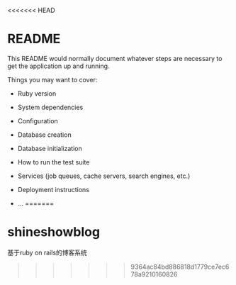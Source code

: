 <<<<<<< HEAD
# README

This README would normally document whatever steps are necessary to get the
application up and running.

Things you may want to cover:

* Ruby version

* System dependencies

* Configuration

* Database creation

* Database initialization

* How to run the test suite

* Services (job queues, cache servers, search engines, etc.)

* Deployment instructions

* ...
=======
# shineshowblog
基于ruby on rails的博客系统
>>>>>>> 9364ac84bd886818d1779ce7ec678a9210160826
